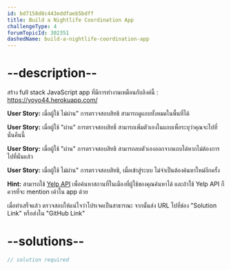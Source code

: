 ```yaml
---
id: bd7158d8c443eddfaeb5bdff
title: Build a Nightlife Coordination App
challengeType: 4
forumTopicId: 302351
dashedName: build-a-nightlife-coordination-app
---
```


# --description--

สร้าง full stack JavaScript app ที่มีการทำงานเหมือนกับลิงค์นี้ : <https://yoyo44.herokuapp.com/>

**User Story:** เมื่อผู้ใช้ ไม่ผ่าน" การตรวจสอบสิทธิ สามารถดูแถบทั้งหมดในพื้นที่ได้

**User Story:** เมื่อผู้ใช้ "ผ่าน" การตรวจสอบสิทธิ์ สามารถเพิ่มตัวเองในแถบเพื่อระบุว่าคุณจะไปที่นั่นคืนนี้

**User Story:** เมื่อผู้ใช้ "ผ่าน" การตรวจสอบสิทธิ สามารถลบตัวเองออกจากแถบได้หากไม่ต้องการไปที่นั่นแล้ว

**User Story:** เมื่อผู้ใช้ ไม่ผ่าน" การตรวจสอบสิทธิ, เมื่อเข้าสู่ระบบ ไม่จำเป็นต้องค้นหาใหม่อีกครั้ง

**Hint:** สามารถใช้ [Yelp API](https://www.yelp.com/developers/documentation/v3)  เพื่อค้นหาสถานที่ในเมืองที่ผู้ใช้ของคุณค้นหาได้  และถ้าใช้ Yelp API ก็ควรที่จะ mention เค้าใน app ด้วย

เมื่อทำเสร็จแล้ว ตรวจสอบให้แน่ใจว่าโปรเจคเป็นสาธารณะ จากนั้นส่ง URL ไปที่ช่อง "Solution Link" หรือส่งใน "GitHub Link"

# --solutions--

```js
// solution required
```
